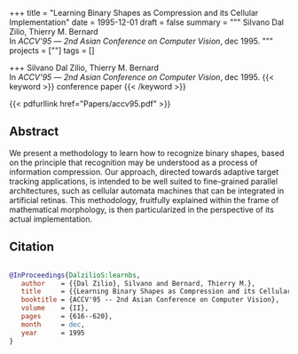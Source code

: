 +++
title = "Learning Binary Shapes as Compression and its Cellular Implementation"
date = 1995-12-01
draft = false
summary = """
Silvano Dal Zilio, Thierry M. Bernard <br />
In _ACCV'95_ — _2nd Asian Conference on Computer Vision_, dec 1995.
"""
projects = [""]
tags = []

+++
Silvano Dal Zilio, Thierry M. Bernard <br />
In _ACCV'95_ — _2nd Asian Conference on Computer Vision_, dec 1995.
{{< keyword >}} conference paper {{< /keyword >}}


{{< pdfurllink href="Papers/accv95.pdf" >}}

## Abstract
We present a methodology to learn how to recognize binary shapes, based on the principle
        that recognition may be understood as a process of information compression. Our approach,
        directed towards adaptive target tracking applications, is intended to be well suited to
        fine-grained parallel architectures, such as cellular automata machines that can be
        integrated in artificial retinas. This methodology, fruitfully explained within the frame of
        mathematical morphology, is then particularized in the perspective of its actual
        implementation.



## Citation

```bibtex

@InProceedings{DalzilioS:learnbs,
   author    = {{Dal Zilio}, Silvano and Bernard, Thierry M.},
   title     = {{Learning Binary Shapes as Compression and its Cellular Implementation}},
   booktitle = {ACCV'95 -- 2nd Asian Conference on Computer Vision},
   volume    = {II},
   pages     = {616--620},
   month     = dec, 
   year      = 1995
}

````
